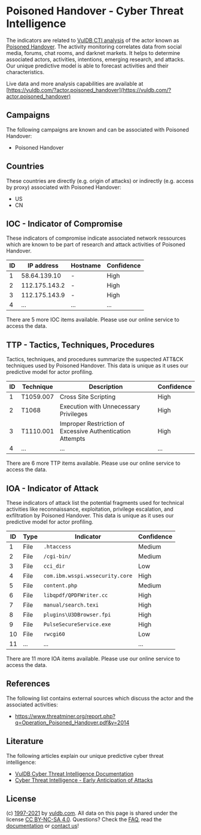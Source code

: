 # Poisoned Handover - Cyber Threat Intelligence

The indicators are related to [VulDB CTI analysis](https://vuldb.com/?doc.cti) of the actor known as [Poisoned Handover](https://vuldb.com/?actor.poisoned_handover). The activity monitoring correlates data from social media, forums, chat rooms, and darknet markets. It helps to determine associated actors, activities, intentions, emerging research, and attacks. Our unique predictive model is able to forecast activities and their characteristics.

Live data and more analysis capabilities are available at [https://vuldb.com/?actor.poisoned_handover](https://vuldb.com/?actor.poisoned_handover)

## Campaigns

The following campaigns are known and can be associated with Poisoned Handover:

* Poisoned Handover

## Countries

These countries are directly (e.g. origin of attacks) or indirectly (e.g. access by proxy) associated with Poisoned Handover:

* US
* CN

## IOC - Indicator of Compromise

These indicators of compromise indicate associated network ressources which are known to be part of research and attack activities of Poisoned Handover.

ID | IP address | Hostname | Confidence
-- | ---------- | -------- | ----------
1 | 58.64.139.10 | - | High
2 | 112.175.143.2 | - | High
3 | 112.175.143.9 | - | High
4 | ... | ... | ...

There are 5 more IOC items available. Please use our online service to access the data.

## TTP - Tactics, Techniques, Procedures

Tactics, techniques, and procedures summarize the suspected ATT&CK techniques used by Poisoned Handover. This data is unique as it uses our predictive model for actor profiling.

ID | Technique | Description | Confidence
-- | --------- | ----------- | ----------
1 | T1059.007 | Cross Site Scripting | High
2 | T1068 | Execution with Unnecessary Privileges | High
3 | T1110.001 | Improper Restriction of Excessive Authentication Attempts | High
4 | ... | ... | ...

There are 6 more TTP items available. Please use our online service to access the data.

## IOA - Indicator of Attack

These indicators of attack list the potential fragments used for technical activities like reconnaissance, exploitation, privilege escalation, and exfiltration by Poisoned Handover. This data is unique as it uses our predictive model for actor profiling.

ID | Type | Indicator | Confidence
-- | ---- | --------- | ----------
1 | File | `.htaccess` | Medium
2 | File | `/cgi-bin/` | Medium
3 | File | `cci_dir` | Low
4 | File | `com.ibm.wsspi.wssecurity.core` | High
5 | File | `content.php` | Medium
6 | File | `libqpdf/QPDFWriter.cc` | High
7 | File | `manual/search.texi` | High
8 | File | `plugins\U3DBrowser.fpi` | High
9 | File | `PulseSecureService.exe` | High
10 | File | `rwcgi60` | Low
11 | ... | ... | ...

There are 11 more IOA items available. Please use our online service to access the data.

## References

The following list contains external sources which discuss the actor and the associated activities:

* https://www.threatminer.org/report.php?q=Operation_Poisoned_Handover.pdf&y=2014

## Literature

The following articles explain our unique predictive cyber threat intelligence:

* [VulDB Cyber Threat Intelligence Documentation](https://vuldb.com/?doc.cti)
* [Cyber Threat Intelligence - Early Anticipation of Attacks](https://www.scip.ch/en/?labs.20201022)

## License

(c) [1997-2021](https://vuldb.com/?doc.changelog) by [vuldb.com](https://vuldb.com/?doc.about). All data on this page is shared under the license [CC BY-NC-SA 4.0](https://creativecommons.org/licenses/by-nc-sa/4.0/). Questions? Check the [FAQ](https://vuldb.com/?doc.faq), read the [documentation](https://vuldb.com/?doc) or [contact us](https://vuldb.com/?contact)!
